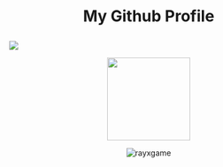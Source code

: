 # <p align="center">My Github Profile</p>
### <a href="https://git.io/typing-svg">
  <img src="https://readme-typing-svg.herokuapp.com?color=00ff99&lines=%22Crown+Hat+Fam+:3%22"/>
 </a>

<p align="center">
<img height="150px" src="https://lanyard-profile-readme.vercel.app/api/719751630077034569" />
</p>
<p align="center"> <img src="https://count.getloli.com/get/@rayxgame?theme=gelbooru" alt="rayxgame" /> </p>
